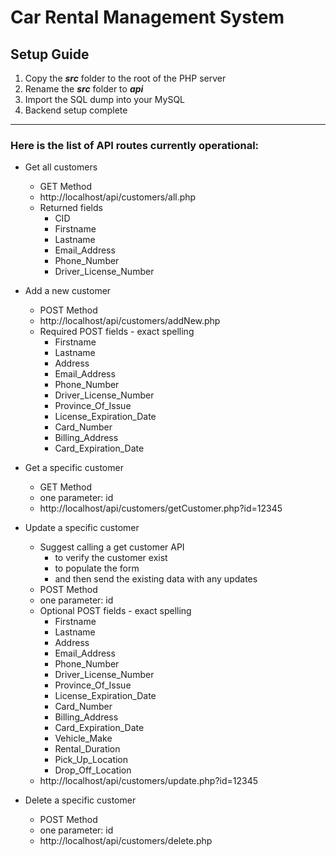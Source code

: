# Car Rental Management System

## Setup Guide
1. Copy the ***src*** folder to the root of the PHP server
2. Rename the ***src*** folder to ***api***
3. Import the SQL dump into your MySQL
4. Backend setup complete

---
### Here is the list of API routes currently operational:
- Get all customers
    - GET Method
    - http://localhost/api/customers/all.php
    - Returned fields
        - CID
        - Firstname
        - Lastname
        - Email_Address
        - Phone_Number
        - Driver_License_Number

- Add a new customer
    - POST Method
    - http://localhost/api/customers/addNew.php
    - Required POST fields - exact spelling
        - Firstname
        - Lastname
        - Address
        - Email_Address
        - Phone_Number
        - Driver_License_Number
        - Province_Of_Issue
        - License_Expiration_Date
        - Card_Number
        - Billing_Address
        - Card_Expiration_Date

- Get a specific customer
    - GET Method
    - one parameter: id
    - http://localhost/api/customers/getCustomer.php?id=12345

- Update a specific customer
    - Suggest calling a get customer API
        - to verify the customer exist
        - to populate the form
        - and then send the existing data with any updates
    - POST Method
    - one parameter: id
    - Optional POST fields - exact spelling
        - Firstname
        - Lastname
        - Address
        - Email_Address
        - Phone_Number
        - Driver_License_Number
        - Province_Of_Issue
        - License_Expiration_Date
        - Card_Number
        - Billing_Address
        - Card_Expiration_Date
        - Vehicle_Make
        - Rental_Duration
        - Pick_Up_Location
        - Drop_Off_Location
    - http://localhost/api/customers/update.php?id=12345
    
- Delete a specific customer
    - POST Method
    - one parameter: id
    - http://localhost/api/customers/delete.php